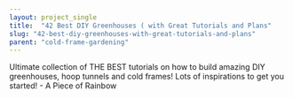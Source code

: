 ```yaml
---
layout: project_single
title:  "42 Best DIY Greenhouses ( with Great Tutorials and Plans"
slug: "42-best-diy-greenhouses-with-great-tutorials-and-plans"
parent: "cold-frame-gardening"
---
```

Ultimate collection of THE BEST tutorials on how to build amazing DIY greenhouses, hoop tunnels and cold frames! Lots of inspirations to get you started! - A Piece of Rainbow